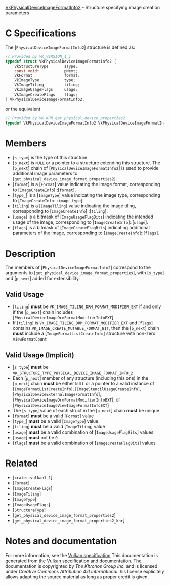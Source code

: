 [VkPhysicalDeviceImageFormatInfo2](https://www.khronos.org/registry/vulkan/specs/1.3-extensions/man/html/VkPhysicalDeviceImageFormatInfo2.html) - Structure specifying image creation parameters

# C Specifications
The [`PhysicalDeviceImageFormatInfo2`] structure is defined as:
```c
// Provided by VK_VERSION_1_1
typedef struct VkPhysicalDeviceImageFormatInfo2 {
    VkStructureType       sType;
    const void*           pNext;
    VkFormat              format;
    VkImageType           type;
    VkImageTiling         tiling;
    VkImageUsageFlags     usage;
    VkImageCreateFlags    flags;
} VkPhysicalDeviceImageFormatInfo2;
```
or the equivalent
```c
// Provided by VK_KHR_get_physical_device_properties2
typedef VkPhysicalDeviceImageFormatInfo2 VkPhysicalDeviceImageFormatInfo2KHR;
```

# Members
- [`s_type`] is the type of this structure.
- [`p_next`] is `NULL` or a pointer to a structure extending this structure. The [`p_next`] chain of [`PhysicalDeviceImageFormatInfo2`] is used to provide additional image parameters to [`get_physical_device_image_format_properties2`].
- [`format`] is a [`Format`] value indicating the image format, corresponding to [`ImageCreateInfo`]::[`format`].
- [`type_`] is a [`ImageType`] value indicating the image type, corresponding to [`ImageCreateInfo::image_type`].
- [`tiling`] is a [`ImageTiling`] value indicating the image tiling, corresponding to [`ImageCreateInfo`]::[`tiling`].
- [`usage`] is a bitmask of [`ImageUsageFlagBits`] indicating the intended usage of the image, corresponding to [`ImageCreateInfo`]::[`usage`].
- [`flags`] is a bitmask of [`ImageCreateFlagBits`] indicating additional parameters of the image, corresponding to [`ImageCreateInfo`]::[`flags`].

# Description
The members of [`PhysicalDeviceImageFormatInfo2`] correspond to the
arguments to [`get_physical_device_image_format_properties`], with
[`s_type`] and [`p_next`] added for extensibility.
## Valid Usage
-  [`tiling`] **must**  be `VK_IMAGE_TILING_DRM_FORMAT_MODIFIER_EXT` if and only if the [`p_next`] chain includes [`PhysicalDeviceImageDrmFormatModifierInfoEXT`]
-    If [`tiling`] is `VK_IMAGE_TILING_DRM_FORMAT_MODIFIER_EXT` and [`flags`] contains `VK_IMAGE_CREATE_MUTABLE_FORMAT_BIT`, then the [`p_next`] chain  **must**  include a [`ImageFormatListCreateInfo`] structure with non-zero `viewFormatCount`

## Valid Usage (Implicit)
-  [`s_type`] **must**  be `VK_STRUCTURE_TYPE_PHYSICAL_DEVICE_IMAGE_FORMAT_INFO_2`
-    Each [`p_next`] member of any structure (including this one) in the [`p_next`] chain  **must**  be either `NULL` or a pointer to a valid instance of [`ImageFormatListCreateInfo`], [`ImageStencilUsageCreateInfo`], [`PhysicalDeviceExternalImageFormatInfo`], [`PhysicalDeviceImageDrmFormatModifierInfoEXT`], or [`PhysicalDeviceImageViewImageFormatInfoEXT`]
-    The [`s_type`] value of each struct in the [`p_next`] chain  **must**  be unique
-  [`format`] **must**  be a valid [`Format`] value
-  [`type_`] **must**  be a valid [`ImageType`] value
-  [`tiling`] **must**  be a valid [`ImageTiling`] value
-  [`usage`] **must**  be a valid combination of [`ImageUsageFlagBits`] values
-  [`usage`] **must**  not be `0`
-  [`flags`] **must**  be a valid combination of [`ImageCreateFlagBits`] values

# Related
- [`crate::vulkan1_1`]
- [`Format`]
- [`ImageCreateFlags`]
- [`ImageTiling`]
- [`ImageType`]
- [`ImageUsageFlags`]
- [`StructureType`]
- [`get_physical_device_image_format_properties2`]
- [`get_physical_device_image_format_properties2_khr`]

# Notes and documentation
For more information, see the [Vulkan specification](https://www.khronos.org/registry/vulkan/specs/1.3-extensions/html/vkspec.html)
This documentation is generated from the Vulkan specification and documentation.
The documentation is copyrighted by *The Khronos Group Inc.* and is licensed under *Creative Commons Attribution 4.0 International*.
his license explicitely allows adapting the source material as long as proper credit is given.
        